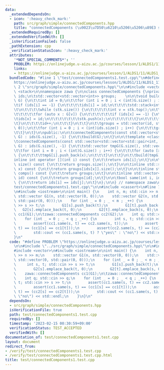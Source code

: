 ```yaml
---
data:
  _extendedDependsOn:
  - icon: ':heavy_check_mark:'
    path: src/graph/simple/connectedComponents.hpp
    title: "connectedComponents (\u9023\u7D50\u6210\u5206\u5206\u89E3 simple ver)"
  _extendedRequiredBy: []
  _extendedVerifiedWith: []
  _isVerificationFailed: false
  _pathExtension: cpp
  _verificationStatusIcon: ':heavy_check_mark:'
  attributes:
    '*NOT_SPECIAL_COMMENTS*': ''
    PROBLEM: https://onlinejudge.u-aizu.ac.jp/courses/lesson/1/ALDS1/11/ALDS1_11_D
    links:
    - https://onlinejudge.u-aizu.ac.jp/courses/lesson/1/ALDS1/11/ALDS1_11_D
  bundledCode: "#line 1 \"test/connectedComponents1.test.cpp\"\n#define PROBLEM \"\
    https://onlinejudge.u-aizu.ac.jp/courses/lesson/1/ALDS1/11/ALDS1_11_D\"\n\n#line\
    \ 2 \"src/graph/simple/connectedComponents.hpp\"\n\n#include <vector>\n#include\
    \ <stack>\n\nnamespace zawa {\n\nclass connectedComponents {\nprivate:\n\tstd::vector<int>\
    \ ids;\n\tstd::vector<std::vector<int>> groups;    \n\n\tvoid build(const std::vector<std::vector<int>>&\
    \ G) {\n\t\tint id = 0;\n\t\tfor (int i = 0 ; i < (int)G.size() ; i++) {\n\t\t\
    \tif (ids[i] == -1) {\n\t\t\t\tids[i] = id;\n\t\t\t\tstd::stack<int> stk({ i });\t\
    \t\n\t\t\t\twhile (stk.size()) {\n\t\t\t\t\tint v = stk.top();\n\t\t\t\t\tstk.pop();\n\
    \t\t\t\t\tfor (auto x : G[v]) {\n\t\t\t\t\t\tif (ids[x] == -1) {\n\t\t\t\t\t\t\
    \tids[x] = id;\n\t\t\t\t\t\t\tstk.push(x);\n\t\t\t\t\t\t}\n\t\t\t\t\t}\n\t\t\t\
    \t}\n\t\t\t\tid++;\n\t\t\t}\n\t\t}\n\t\tgroups = std::vector(id, std::vector(0,\
    \ 0));\n\t\tfor (int i = 0 ; i < (int)ids.size() ; i++) {\n\t\t\tgroups[ids[i]].push_back(i);\n\
    \t\t}\n\t}\n\npublic:\n\n\tconnectedComponents(const std::vector<std::vector<int>>&\
    \ G) : ids(G.size(), -1) {\n\t\tbuild(G);\n\t}\n\n\ttemplate <class cost_type>\n\
    \tconnectedComponents(const std::vector<std::vector<std::pair<int, cost_type>>>&\
    \ G) : ids(G.size(), -1) {\n\t\tstd::vector tmpG(G.size(), std::vector(0, 0));\n\
    \t\tfor (int i = 0 ; i < (int)G.size() ; i++) {\n\t\t\tfor (auto [x, _] : G[i])\
    \ {\n\t\t\t\ttmpG[i].push_back(x);\n\t\t\t}\n\t\t}\n\t\tbuild(tmpG);\n\t}\n\n\t\
    inline int operator [](int i) const {\n\t\treturn ids[i];\n\t}\n\n\tinline std::size_t\
    \ size() const {\n\t\treturn groups.size();\n\t}\n\n\tinline std::size_t size(int\
    \ x) const {\n\t\treturn groups[ids[x]].size();\n\t}\n\n\tinline std::vector<std::vector<int>>\
    \ comps() const {\n\t\treturn groups;\n\t}\n\n\tinline std::vector<int> comp(int\
    \ id) const {\n\t\treturn groups[id];\n\t}\n\n\tbool same(int i, int j) const\
    \ {\n\t\treturn ids[i] == ids[j];\n\t}\n};\n\n} // namespace zawa\n#line 4 \"\
    test/connectedComponents1.test.cpp\"\n\n#include <cassert>\n#line 7 \"test/connectedComponents1.test.cpp\"\
    \n#include <iostream>\n\nint main() {\n    int n, m; std::cin >> n >> m;\n   \
    \ std::vector G1(n, std::vector(0, 0));\n    std::vector G2(n, std::vector(0,\
    \ std::pair(0, 0)));\n    for (int _ = 0 ; _ < m ; _++) {\n        int s, t; std::cin\
    \ >> s >> t;\n        G1[s].push_back(t);\n        G1[t].push_back(s);\n     \
    \   G2[s].emplace_back(t, 0);\n        G2[t].emplace_back(s, 0);\n    }\n    zawa::connectedComponents\
    \ cc1(G1);\n\tzawa::connectedComponents cc2(G2);\n    int q; std::cin >> q;\n\
    \    for (int _ = 0 ; _ < q ; _++) {\n        int s, t; std::cin >> s >> t;\n\
    \        assert(cc1.same(s, t) == cc2.same(s, t));\n        assert(cc1.same(s,\
    \ t) == (cc1[s] == cc1[t]));\n        assert(cc2.same(s, t) == (cc2[s] == cc2[t]));\n\
    \        std::cout << (cc1.same(s, t) ? \"yes\" : \"no\") << std::endl;\n    }\n\
    }\n"
  code: "#define PROBLEM \"https://onlinejudge.u-aizu.ac.jp/courses/lesson/1/ALDS1/11/ALDS1_11_D\"\
    \n\n#include \"../src/graph/simple/connectedComponents.hpp\"\n\n#include <cassert>\n\
    #include <vector>\n#include <iostream>\n\nint main() {\n    int n, m; std::cin\
    \ >> n >> m;\n    std::vector G1(n, std::vector(0, 0));\n    std::vector G2(n,\
    \ std::vector(0, std::pair(0, 0)));\n    for (int _ = 0 ; _ < m ; _++) {\n   \
    \     int s, t; std::cin >> s >> t;\n        G1[s].push_back(t);\n        G1[t].push_back(s);\n\
    \        G2[s].emplace_back(t, 0);\n        G2[t].emplace_back(s, 0);\n    }\n\
    \    zawa::connectedComponents cc1(G1);\n\tzawa::connectedComponents cc2(G2);\n\
    \    int q; std::cin >> q;\n    for (int _ = 0 ; _ < q ; _++) {\n        int s,\
    \ t; std::cin >> s >> t;\n        assert(cc1.same(s, t) == cc2.same(s, t));\n\
    \        assert(cc1.same(s, t) == (cc1[s] == cc1[t]));\n        assert(cc2.same(s,\
    \ t) == (cc2[s] == cc2[t]));\n        std::cout << (cc1.same(s, t) ? \"yes\" :\
    \ \"no\") << std::endl;\n    }\n}\n"
  dependsOn:
  - src/graph/simple/connectedComponents.hpp
  isVerificationFile: true
  path: test/connectedComponents1.test.cpp
  requiredBy: []
  timestamp: '2023-02-15 00:30:59+09:00'
  verificationStatus: TEST_ACCEPTED
  verifiedWith: []
documentation_of: test/connectedComponents1.test.cpp
layout: document
redirect_from:
- /verify/test/connectedComponents1.test.cpp
- /verify/test/connectedComponents1.test.cpp.html
title: test/connectedComponents1.test.cpp
---
```

